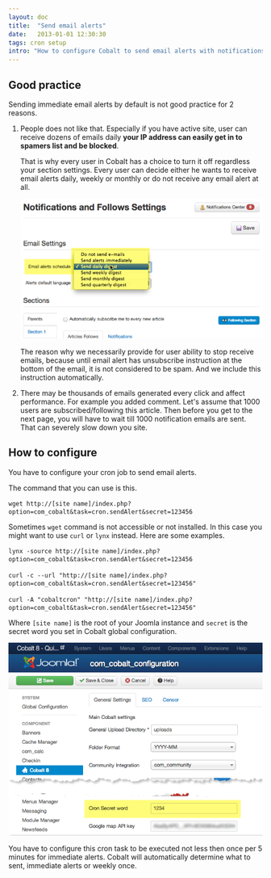 ```yaml
---
layout: doc
title:  "Send email alerts"
date:   2013-01-01 12:30:30
tags: cron setup
intro: "How to configure Cobalt to send email alerts with notifications."
---
```


## Good practice

Sending immediate email alerts by default is not good practice for 2 reasons. 

1. People does not like that. Especially if you have active site, user can receive dozens of emails daily **your IP address can easily get in to spamers list and be blocked**.  

   That is why every user in Cobalt has a choice to turn it off regardless your section settings. Every user can decide either he wants to receive email alerts daily, weekly or monthly or do not receive any email alert at all.

   ![](/assets/img/screenshots/email-send-settings.png)

   The reason why we necessarily provide for user ability to stop receive emails, because until email alert has unsubscribe instruction at the bottom of the email, it is not considered to be spam. And we include this instruction automatically. 

2. There may be thousands of emails generated every click and affect performance. For example you added comment. Let's assume that 1000 users are subscribed/following this article. Then before you get to the next page, you will have to wait till 1000 notification emails are sent. That can severely slow down you site.

## How to configure

You have to configure your cron job to send email alerts.

The command that you can use is this.

    wget http://[site name]/index.php?option=com_cobalt&task=cron.sendAlert&secret=123456

Sometimes `wget` command is not accessible or not installed. In this case you might want to use `curl` or `lynx` instead. Here are some examples.

    lynx -source http://[site name]/index.php?option=com_cobalt&task=cron.sendAlert&secret=123456

    curl -c --url "http://[site name]/index.php?option=com_cobalt&task=cron.sendAlert&secret=123456"

    curl -A "cobaltcron" "http://[site name]/index.php?option=com_cobalt&task=cron.sendAlert&secret=123456"

Where `[site name]` is the root of your Joomla instance and `secret` is the secret word you set in Cobalt global configuration.

![](/assets/img/screenshots/cron-secret.png)

You have to configure this cron task to be executed not less then once per 5 minutes for immediate alerts. Cobalt will automatically determine what to sent, immediate alerts or weekly once.